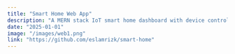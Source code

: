 ```yaml
---
title: "Smart Home Web App"
description: "A MERN stack IoT smart home dashboard with device control."
date: "2025-01-01"
image: "/images/web1.png"
link: "https://github.com/eslamrizk/smart-home"
---
```

